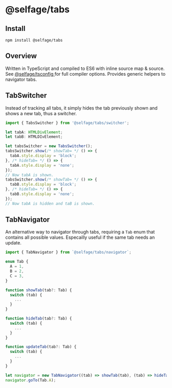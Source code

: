 # @selfage/tabs

## Install

`npm install @selfage/tabs`

## Overview

Written in TypeScript and compiled to ES6 with inline source map & source. See [@selfage/tsconfig ](https://www.npmjs.com/package/@selfage/tsconfig) for full compiler options. Provides generic helpers to navigator tabs.

## TabSwitcher

Instead of tracking all tabs, it simply hides the tab previously shown and shows a new tab, thus a switcher.

```TypeScript
import { TabsSwitcher } from '@selfage/tabs/switcher';

let tabA: HTMLDivElement;
let tabB: HTMLDIvElement;

let tabsSwitcher = new TabsSwitcher();
tabsSwitcher.show(/* showTab= */ () => {
  tabA.style.display = 'block';
}, /* hideTab= */ () => {
  tabA.style.display = 'none';
});
// Now tabA is shown.
tabsSwitcher.show(/* showTab= */ () => {
  tabB.style.display = 'block';
}, /* hideTab= */ () => {
  tabB.style.display = 'none';
});
// Now tabA is hidden and taB is shown.
```

## TabNavigator

An alternative way to navigator through tabs, requiring a `Tab` enum that contains all possible values. Especailly useful if the same tab needs an update.

```TypeScript
import { TabNavigator } from `@selfage/tabs/navigator`;

enum Tab {
  A = 1,
  B = 2,
  C = 3,
}

function showTab(tab?: Tab) {
  switch (tab) {
    ...
  }
}

function hideTab(tab?: Tab) {
  switch (tab) {
    ...
  }
}

function updateTab(tab?: Tab) {
  switch (tab) {
    ...
  }
}

let navigator = new TabNavigator((tab) => showTab(tab), (tab) => hideTab(tab), (tab) => updateTab(tab));
navigator.goTo(Tab.A);
```
